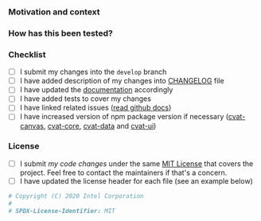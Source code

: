 <!---
Copyright (C) 2020 Intel Corporation

SPDX-License-Identifier: MIT
-->

<!-- Raised an issue to propose your change (https://github.com/opencv/cvat/issues).
It will help avoiding duplication of efforts from multiple independent contributors.
Discuss your ideas with maintainers to be sure that changes will be approved and merged.
Read the [CONTRIBUTION](https://github.com/opencv/cvat/blob/develop/CONTRIBUTING.md)
guide. -->

<!-- Provide a general summary of your changes in the Title above -->

### Motivation and context
<!-- Why is this change required? What problem does it solve? If it fixes an open
issue, please link to the issue here. Describe your changes in detail, add
screenshots. -->

### How has this been tested?
<!-- Please describe in detail how you tested your changes.
Include details of your testing environment, and the tests you ran to
see how your change affects other areas of the code, etc. -->

### Checklist
<!-- Go over all the following points, and put an `x` in all the boxes that apply.
If an item isn't applicable by a reason then ~~explicitly strikethrough~~ the whole
line. If you don't do that github will show incorrect process for the pull request.
If you're unsure about any of these, don't hesitate to ask. We're here to help! -->
- [ ] I submit my changes into the `develop` branch
- [ ] I have added description of my changes into [CHANGELOG](https://github.com/opencv/cvat/blob/develop/CHANGELOG.md) file
- [ ] I have updated the [documentation](
  https://github.com/opencv/cvat/blob/develop/README.md#documentation) accordingly
- [ ] I have added tests to cover my changes
- [ ] I have linked related issues ([read github docs](
  https://help.github.com/en/github/managing-your-work-on-github/linking-a-pull-request-to-an-issue#linking-a-pull-request-to-an-issue-using-a-keyword))
- [ ] I have increased version of npm package version if necessary ([cvat-canvas](https://github.com/opencv/cvat/tree/develop/cvat-canvas#versioning),
[cvat-core](https://github.com/opencv/cvat/tree/develop/cvat-core#versioning), [cvat-data](https://github.com/opencv/cvat/tree/develop/cvat-data#versioning) and [cvat-ui](https://github.com/opencv/cvat/tree/develop/cvat-ui#versioning))

### License

- [ ] I submit _my code changes_ under the same [MIT License](
  https://github.com/opencv/cvat/blob/develop/LICENSE) that covers the project.
  Feel free to contact the maintainers if that's a concern.
- [ ] I have updated the license header for each file (see an example below)

```python
# Copyright (C) 2020 Intel Corporation
#
# SPDX-License-Identifier: MIT
```
